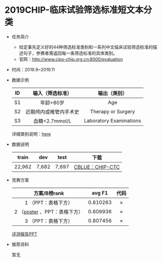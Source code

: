# 2019CHIP-临床试验筛选标准短文本分类

* 任务简介

  * 给定事先定义好的44种筛选标准类别和一系列中文临床试验筛选标准的描述句子，参赛者需返回每一条筛选标准的具体类别。
  * 官网：http://www.cips-chip.org.cn:8000/evaluation

* 时间：2019.9~2019.11

* 数据示例

  |  ID  |    输入（筛选标准）    |      输出（类别）       |
  | :--: | :--------------------: | :---------------------: |
  |  S1  |       年龄>80岁        |           Age           |
  |  S2  | 近期颅内或椎管内手术史 |   Therapy or Surgery    |
  |  S3  |     血糖<2.7mmol/L     | Laboratory Examinations |

  详细类别说明：[here](https://github.com/TJBioMedNLP/chip2019task3/blob/main/data/category.xlsx) 

* 数据说明

  | train  |  dev  | test  |                             下载                             |
  | :----: | :---: | :---: | :----------------------------------------------------------: |
  | 22,962 | 7,682 | 7,697 | [CBLUE：CHIP-CTC](https://tianchi.aliyun.com/dataset/dataDetail?dataId=95414) |

  

* 竞赛方案

  |                         方案/B榜rank                         |  avg F1  | 代码 |
  | :----------------------------------------------------------: | :------: | :--: |
  |                     1 （PPT：表格下方）                      | 0.810263 |  ×   |
  | 2 （[poster](http://www.cvnis.net/ccir2020/paper/CCIR%20Poster_paper85(1).pdf) 、PPT：表格下方） | 0.809936 |  ×   |
  |                     3 （PPT：表格下方）                      | 0.807456 |  ×   |

  [评测报告PPT](http://www.cips-chip.org.cn:8000/static/data/%E8%AF%84%E6%B5%8B%E6%B1%87%E6%8A%A5PPT%E6%B1%87%E6%80%BB.zip) 

* 推荐资料

  暂无

